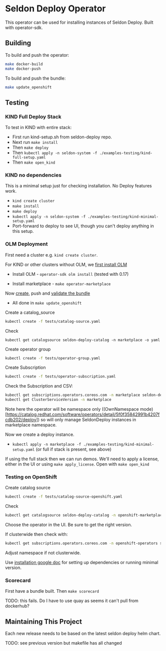 # Seldon Deploy Operator

This operator can be used for installing instances of Seldon Deploy. Built with operator-sdk.

## Building

To build and push the operator:
```bash
make docker-build
make docker-push
```
To build and push the bundle:
```bash
make update_openshift
```

## Testing

### KIND Full Deploy Stack

To test in KIND with entire stack:

* First run kind-setup.sh from seldon-deploy repo.
* Next run `make install`
* Then `make deploy`
* Then `kubectl apply -n seldon-system -f ./examples-testing/kind-full-setup.yaml`
* Then `make open_kind`

### KIND no dependencies

This is a minimal setup just for checking installation. No Deploy features work.

* `kind create cluster`
* `make install`
* `make deploy`
* `kubectl apply -n seldon-system -f ./examples-testing/kind-minimal-setup.yaml`
*  Port-forward to deploy to see UI, though you can't deploy anything in this setup.

### OLM Deployment

First need a cluster e.g. `kind create cluster`.

For KIND or other clusters without OLM, we [first install OLM](https://sdk.operatorframework.io/docs/olm-integration/quickstart-bundle/)

* Install OLM - `operator-sdk olm install` (tested with 0.17)

* Install marketplace - `make operator-marketplace`

Now [create](https://redhat-connect.gitbook.io/certified-operator-guide/ocp-deployment/operator-metadata/creating-the-metadata-bundle), push and [validate the bundle](https://redhat-connect.gitbook.io/certified-operator-guide/ocp-deployment/operator-metadata/creating-the-csv)

* All done in `make update_openshift`

Create a catalog_source

```bash
kubectl create -f tests/catalog-source.yaml
```

Check

```
kubectl get catalogsource seldon-deploy-catalog -n marketplace -o yaml
```

Create operator group

```bash
kubectl create -f tests/operator-group.yaml
```

Create Subscription

```bash
kubectl create -f tests/operator-subscription.yaml
```
Check the Subscription and CSV:
```bash
kubectl get subscriptions.operators.coreos.com -n marketplace seldon-deploy-operator-subsription -o yaml
kubectl get ClusterServiceVersion -n marketplace
```
Note here the operator will be namespace only ((OwnNamespace mode)[https://catalog.redhat.com/software/operators/detail/5f0f35842991b4207fcdb202/deploy]) so will only manage SeldonDeploy instances in marketplace namespace.

Now we create a deploy instance.

* `kubectl apply -n marketplace -f ./examples-testing/kind-minimal-setup.yaml` (or full if stack is present, see above)

If using the full stack then we can run demos. We'll need to apply a license, either in the UI or using `make apply_license`. Open with `make open_kind`

### Testing on OpenShift

Create catalog source
```bash
kubectl create -f tests/catalog-source-openshift.yaml
```
Check
```bash
kubectl get catalogsource seldon-deploy-catalog -n openshift-marketplace -o yaml
```
Choose the operator in the UI. Be sure to get the right version.

If clusterwide then check with:
```bash
kubectl get subscriptions.operators.coreos.com -n openshift-operators seldon-deploy-operator -o yaml
```
Adjust namespace if not clusterwide.

Use [installation google doc](https://docs.google.com/document/d/1Z1mYh0ZlNWHypgqVD64y6rAq0Bz6WW_LFXc0D0Big74/edit?usp=sharing) for setting up dependencies or running minimal version.

### Scorecard

First have a bundle built. Then `make scorecard`

TODO: this fails. Do I have to use quay as seems it can't pull from dockerhub?

## Maintaining This Project

Each new release needs to be based on the latest seldon deploy helm chart. 

TODO: see previous version but makefile has all changed